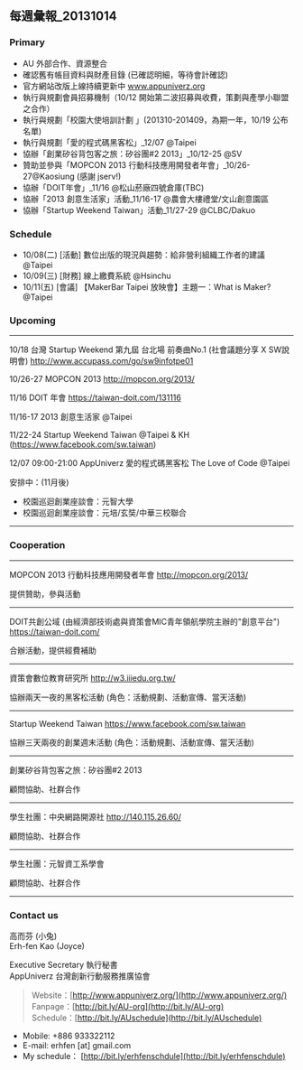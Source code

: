 ## 每週彙報_20131014

### Primary
* AU 外部合作、資源整合
* 確認舊有帳目資料與財產目錄 (已確認明細，等待會計確認)
* 官方網站改版上線持續更新中 www.appuniverz.org
* 執行與規劃會員招募機制（10/12 開始第二波招募與收費，策劃與產學小聯盟之合作）
* 執行與規劃「校園大使培訓計劃 」(201310-201409，為期一年，10/19 公布名單)
* 執行與規劃「愛的程式碼黑客松」_12/07 @Taipei
* 協辦「創業矽谷背包客之旅：矽谷團#2 2013」_10/12-25 @SV
* 贊助並參與「MOPCON 2013 行動科技應用開發者年會」_10/26-27@Kaosiung (感謝 jserv!)
* 協辦「DOIT年會」_11/16 @松山菸廠四號倉庫(TBC)
* 協辦「2013 創意生活家」活動_11/16-17 @農會大樓禮堂/文山創意園區
* 協辦「Startup Weekend Taiwan」活動_11/27-29 @CLBC/Dakuo


### Schedule

* 10/08(二) [活動] 數位出版的現況與趨勢：給非營利組織工作者的建議 @Taipei
* 10/09(三) [財務] 線上繳費系統 @Hsinchu
* 10/11(五) [會議] 【MakerBar Taipei 放映會】主題一：What is Maker? @Taipei


### Upcoming

----------------------------

10/18 台灣 Startup Weekend 第九屆 台北場 前奏曲No.1 (社會議題分享 X SW說明會) http://www.accupass.com/go/sw9infotpe01

10/26-27 MOPCON 2013 http://mopcon.org/2013/

11/16 DOIT 年會 https://taiwan-doit.com/131116

11/16-17 2013 創意生活家 @Taipei 

11/22-24 Startup Weekend Taiwan @Taipei & KH (https://www.facebook.com/sw.taiwan)

12/07 09:00-21:00 AppUniverz 愛的程式碼黑客松 The Love of Code @Taipei

安排中：(11月後)

* 校園巡迴創業座談會：元智大學
* 校園巡迴創業座談會：元培/玄奘/中華三校聯合

----------------------------



### Cooperation
----------------------------
MOPCON 2013 行動科技應用開發者年會 http://mopcon.org/2013/

提供贊助，參與活動

----------------------------
DOIT共創公域 (由經濟部技術處與資策會MIC青年領航學院主辦的"創意平台") https://taiwan-doit.com/

合辦活動，提供經費補助

----------------------------
資策會數位教育研究所 http://w3.iiiedu.org.tw/

協辦兩天一夜的黑客松活動 (角色：活動規劃、活動宣傳、當天活動)

----------------------------
Startup Weekend Taiwan https://www.facebook.com/sw.taiwan

協辦三天兩夜的創業週末活動 (角色：活動規劃、活動宣傳、當天活動)

----------------------------
創業矽谷背包客之旅：矽谷團#2 2013

顧問協助、社群合作

----------------------------
學生社團：中央網路開源社 http://140.115.26.60/

顧問協助、社群合作

----------------------------
學生社團：元智資工系學會

顧問協助、社群合作

----------------------------


### Contact us

高而芬 (小兔) <br/>
Erh-fen Kao (Joyce) <br/>

Executive Secretary 執行秘書 <br/>
AppUniverz 台灣創新行動服務推廣協會 <br/>
> Website：[http://www.appuniverz.org/](http://www.appuniverz.org/) <br/>
> Fanpage：[http://bit.ly/AU-org](http://bit.ly/AU-org) <br/>
> Schedule：[http://bit.ly/AUschedule](http://bit.ly/AUschedule) <br/>

* Mobile: +886 933322112 
* E-mail: erhfen [at] gmail.com 
* My schedule： [http://bit.ly/erhfenschdule](http://bit.ly/erhfenschdule)
